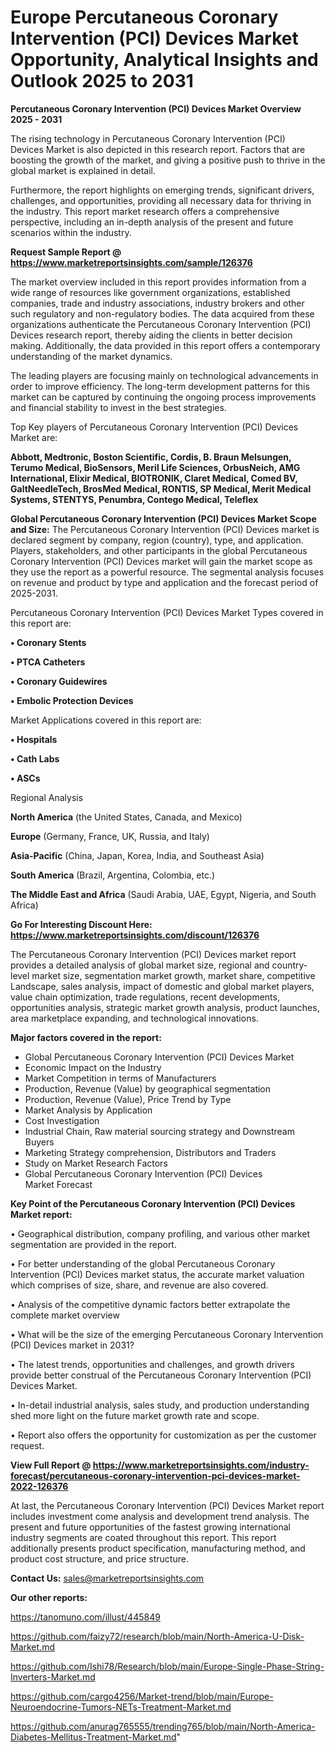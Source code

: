 # Europe Percutaneous Coronary Intervention (PCI) Devices Market Opportunity, Analytical Insights and Outlook 2025 to 2031

<Strong> Percutaneous Coronary Intervention (PCI) Devices Market Overview 2025 - 2031</strong>

The rising technology in Percutaneous Coronary Intervention (PCI) Devices Market is also depicted in this research report. Factors that are boosting the growth of the market, and giving a positive push to thrive in the global market is explained in detail.

Furthermore, the report highlights on emerging trends, significant drivers, challenges, and opportunities, providing all necessary data for thriving in the industry. This report market research offers a comprehensive perspective, including an in-depth analysis of the present and future scenarios within the industry.

<strong>Request Sample Report @ <a href=https://www.marketreportsinsights.com/sample/126376>https://www.marketreportsinsights.com/sample/126376</a></strong>

The market overview included in this report provides information from a wide range of resources like government organizations, established companies, trade and industry associations, industry brokers and other such regulatory and non-regulatory bodies. The data acquired from these organizations authenticate the Percutaneous Coronary Intervention (PCI) Devices research report, thereby aiding the clients in better decision making. Additionally, the data provided in this report offers a contemporary understanding of the market dynamics.

The leading players are focusing mainly on technological advancements in order to improve efficiency. The long-term development patterns for this market can be captured by continuing the ongoing process improvements and financial stability to invest in the best strategies.

Top Key players of Percutaneous Coronary Intervention (PCI) Devices Market are:

<strong>Abbott, Medtronic, Boston Scientific, Cordis, B. Braun Melsungen, Terumo Medical, BioSensors, Meril Life Sciences, OrbusNeich, AMG International, Elixir Medical, BIOTRONIK, Claret Medical, Comed BV, GaltNeedleTech, BrosMed Medical, RONTIS, SP Medical, Merit Medical Systems, STENTYS, Penumbra, Contego Medical, Teleflex</strong>

<strong><b>Global Percutaneous Coronary Intervention (PCI) Devices Market Scope and Size:</b></strong>
The Percutaneous Coronary Intervention (PCI) Devices market is declared segment by company, region (country), type, and application. Players, stakeholders, and other participants in the global Percutaneous Coronary Intervention (PCI) Devices market will gain the market scope as they use the report as a powerful resource. The segmental analysis focuses on revenue and product by type and application and the forecast period of 2025-2031.

Percutaneous Coronary Intervention (PCI) Devices Market Types covered in this report are:

<strong>• Coronary Stents

• PTCA Catheters

• Coronary Guidewires

• Embolic Protection Devices</strong>

Market Applications covered in this report are:

<strong>• Hospitals

• Cath Labs

• ASCs</strong> 

Regional Analysis

<strong>North America</strong> (the United States, Canada, and Mexico)

<strong>Europe</strong> (Germany, France, UK, Russia, and Italy)

<strong>Asia-Pacific</strong> (China, Japan, Korea, India, and Southeast Asia)

<strong>South America</strong> (Brazil, Argentina, Colombia, etc.)

<strong>The Middle East and Africa</strong> (Saudi Arabia, UAE, Egypt, Nigeria, and South Africa)

<strong>Go For Interesting Discount Here: <a href=https://www.marketreportsinsights.com/discount/126376>https://www.marketreportsinsights.com/discount/126376</a></strong>

The Percutaneous Coronary Intervention (PCI) Devices market report provides a detailed analysis of global market size, regional and country-level market size, segmentation market growth, market share, competitive Landscape, sales analysis, impact of domestic and global market players, value chain optimization, trade regulations, recent developments, opportunities analysis, strategic market growth analysis, product launches, area marketplace expanding, and technological innovations.

<strong><b>Major factors covered in the report:</b></strong>
<ul>
  <li>Global Percutaneous Coronary Intervention (PCI) Devices Market </li>
  <li>Economic Impact on the Industry</li>
  <li>Market Competition in terms of Manufacturers</li>
  <li>Production, Revenue (Value) by geographical segmentation</li>
  <li>Production, Revenue (Value), Price Trend by Type</li>
  <li>Market Analysis by Application</li>
  <li>Cost Investigation</li>
  <li>Industrial Chain, Raw material sourcing strategy and Downstream Buyers</li>
  <li>Marketing Strategy comprehension, Distributors and Traders</li>
  <li>Study on Market Research Factors</li>
  <li>Global Percutaneous Coronary Intervention (PCI) Devices Market Forecast</li>
</ul>

<strong><b>Key Point of the Percutaneous Coronary Intervention (PCI) Devices Market report:</b></strong>

• Geographical distribution, company profiling, and various other market segmentation are provided in the report.

• For better understanding of the global Percutaneous Coronary Intervention (PCI) Devices market status, the accurate market valuation which comprises of size, share, and revenue are also covered.

• Analysis of the competitive dynamic factors better extrapolate the complete market overview

• What will be the size of the emerging Percutaneous Coronary Intervention (PCI) Devices market in 2031?

• The latest trends, opportunities and challenges, and growth drivers provide better construal of the Percutaneous Coronary Intervention (PCI) Devices Market.

• In-detail industrial analysis, sales study, and production understanding shed more light on the future market growth rate and scope.

• Report also offers the opportunity for customization as per the customer request.

<strong><b>View Full Report @ <a href=https://www.marketreportsinsights.com/industry-forecast/percutaneous-coronary-intervention-pci-devices-market-2022-126376>https://www.marketreportsinsights.com/industry-forecast/percutaneous-coronary-intervention-pci-devices-market-2022-126376</a></b></strong>


At last, the Percutaneous Coronary Intervention (PCI) Devices Market report includes investment come analysis and development trend analysis. The present and future opportunities of the fastest growing international industry segments are coated throughout this report. This report additionally presents product specification, manufacturing method, and product cost structure, and price structure.

<strong>Contact Us:</strong>
sales@marketreportsinsights.com

<strong>Our other reports:</strong>

<a href=https://tanomuno.com/illust/445849>https://tanomuno.com/illust/445849</a>

<a href=https://github.com/faizy72/research/blob/main/North-America-U-Disk-Market.md>https://github.com/faizy72/research/blob/main/North-America-U-Disk-Market.md</a>

<a href=https://github.com/Ishi78/Research/blob/main/Europe-Single-Phase-String-Inverters-Market.md>https://github.com/Ishi78/Research/blob/main/Europe-Single-Phase-String-Inverters-Market.md</a>

<a href=https://github.com/cargo4256/Market-trend/blob/main/Europe-Neuroendocrine-Tumors-NETs-Treatment-Market.md>https://github.com/cargo4256/Market-trend/blob/main/Europe-Neuroendocrine-Tumors-NETs-Treatment-Market.md</a>

<a href=https://github.com/anurag765555/trending765/blob/main/North-America-Diabetes-Mellitus-Treatment-Market.md>https://github.com/anurag765555/trending765/blob/main/North-America-Diabetes-Mellitus-Treatment-Market.md</a>"
